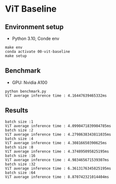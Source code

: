 # ViT Baseline

## Environment setup
- Python 3.10, Conde env
```
make env
conda activate 00-vit-baseline
make setup
```

## Benchmark
- GPU: Nvidia A100
```
python benchmark.py
ViT average inference time : 4.16447639465332ms
```

## Results
```
batch size :1
ViT average inference time : 4.0990471839904785ms
batch size :2
ViT average inference time : 4.2798638343811035ms
batch size :4
ViT average inference time : 4.30816650390625ms
batch size :8
ViT average inference time : 4.374895095825195ms
batch size :16
ViT average inference time : 4.983465671539307ms
batch size :32
ViT average inference time : 6.3613176345825195ms
batch size :64
ViT average inference time : 8.870742321014404ms
```
